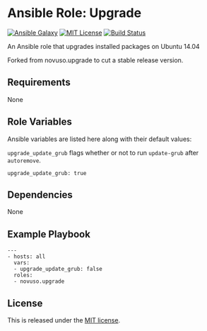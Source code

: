 # Ansible Role: Upgrade

[![Ansible Galaxy](http://img.shields.io/badge/galaxy-dwcramer.upgrade-000000.svg)](https://galaxy.ansible.com/dwcramer/upgrade/)
[![MIT License](http://img.shields.io/badge/license-MIT-003399.svg)](http://opensource.org/licenses/MIT)
[![Build Status](https://travis-ci.org/novuso/ansible-role-upgrade.svg)](https://travis-ci.org/dwcramer/ansible-role-upgrade)

An Ansible role that upgrades installed packages on Ubuntu 14.04

Forked from novuso.upgrade to cut a stable release version.

## Requirements

None

## Role Variables

Ansible variables are listed here along with their default values:

`upgrade_update_grub` flags whether or not to run `update-grub` after
`autoremove`.

    upgrade_update_grub: true

## Dependencies

None

## Example Playbook

    ---
    - hosts: all
      vars:
      - upgrade_update_grub: false
      roles:
      - novuso.upgrade

## License

This is released under the [MIT license](http://opensource.org/licenses/MIT).
